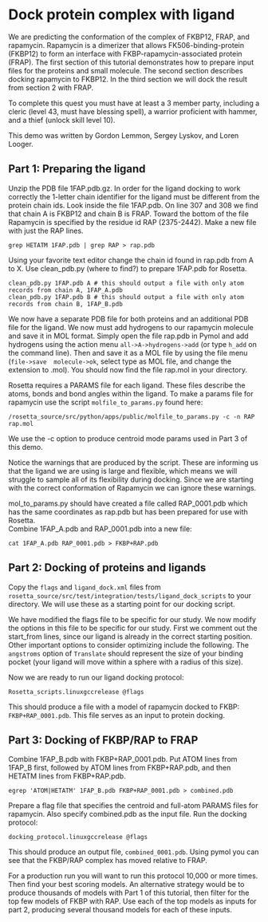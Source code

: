 Dock protein complex with ligand
================================

We are predicting the conformation of the complex of FKBP12, FRAP, and 
rapamycin.  Rapamycin is a dimerizer that allows FK506-binding-protein (FKBP12) 
to form an interface with FKBP-rapamycin-associated protein (FRAP). The first 
section of this tutorial demonstrates how to prepare input files for the 
proteins and small molecule. The second section describes docking rapamycin to 
FKBP12.  In the third section we will dock the result from section 2 with FRAP. 

To complete this quest you must have at least a 3 member party, including a 
cleric (level 43, must have blessing spell), a warrior proficient with hammer, 
and a thief (unlock skill level 10).

This demo was written by Gordon Lemmon, Sergey Lyskov, and Loren Looger.

Part 1: Preparing the ligand
----------------------------

Unzip the PDB file 1FAP.pdb.gz. In order for the ligand docking to work 
correctly the 1-letter chain identifier for the ligand must be different from 
the protein chain ids.  Look inside the file 1FAP.pdb.  On line 307 and 308 we 
find that chain A is FKBP12 and chain B is FRAP.  Toward the bottom of the file 
Rapamycin is specified by the residue id RAP (2375-2442).  Make a new file with 
just the RAP lines.

    grep HETATM 1FAP.pdb | grep RAP > rap.pdb

Using your favorite text editor change the chain id found in rap.pdb from 
A to X.  Use clean_pdb.py (where to find?) to prepare 1FAP.pdb for Rosetta.

    clean_pdb.py 1FAP.pdb A # this should output a file with only atom records from chain A, 1FAP_A.pdb
    clean_pdb.py 1FAP.pdb B # this should output a file with only atom records from chain B, 1FAP_B.pdb

We now have a separate PDB file for both proteins and an additional PDB file 
for the ligand. We now must add hydrogens to our rapamycin molecule and save it 
in MOL format.  Simply open the file rap.pdb in Pymol and add hydrogens using 
the action menu `all->A->hydrogens->add` (or type `h_add` on the command line). 
Then and save it as a MOL file by using the file menu (`file->save 
molecule->ok`, select type as MOL file, and change the extension to 
.mol).  You should now find the file rap.mol in your directory. 

Rosetta requires a PARAMS file for each ligand.  These files describe the 
atoms, bonds and bond angles within the ligand.  To make a params file for 
rapamycin use the script `molfile_to_params.py` found here:

    /rosetta_source/src/python/apps/public/molfile_to_params.py -c -n RAP rap.mol

We use the -c option to produce centroid mode params used in Part 3 of this 
demo.

Notice the warnings that are produced by the script.  These are informing us 
that the ligand we are using is large and flexible, which means we will 
struggle to sample all of its flexibility during docking. Since we are starting 
with the correct conformation of Rapamycin we can ignore these warnings.

mol_to_params.py should have created a file called RAP_0001.pdb which has the 
same coordinates as rap.pdb but has been prepared for use with Rosetta.  
Combine 1FAP_A.pdb and RAP_0001.pdb into a new file:

    cat 1FAP_A.pdb RAP_0001.pdb > FKBP+RAP.pdb

Part 2: Docking of proteins and ligands
---------------------------------------

Copy the `flags` and `ligand_dock.xml` files from 
`rosetta_source/src/test/integration/tests/ligand_dock_scripts` to your 
directory.  We will use these as a starting point for our docking script.

We have modified the flags file to be specific for our study. 
We now modify the options in this file to be specific for our study. First we 
comment out the start_from lines, since our ligand is already in the correct 
starting position.  Other important options to consider optimizing include the 
following.  The `angstroms` option of `Translate` should represent 
the size of your binding pocket (your ligand will move within a sphere with a 
radius of this size).

Now we are ready to run our ligand docking protocol:

    Rosetta_scripts.linuxgccrelease @flags

This should produce a file with a model of rapamycin docked to FKBP: 
`FKBP+RAP_0001.pdb`.  This file serves as an input to protein docking.

Part 3: Docking of FKBP/RAP to FRAP
-----------------------------------

Combine 1FAP_B.pdb with FKBP+RAP_0001.pdb.  Put ATOM lines from 1FAP_B first, 
followed by ATOM lines from FKBP+RAP.pdb, and then HETATM lines from 
FKBP+RAP.pdb.

    egrep 'ATOM|HETATM' 1FAP_B.pdb FKBP+RAP_0001.pdb > combined.pdb

Prepare a flag file that specifies the centroid and full-atom PARAMS files for 
rapamycin.  Also specify combined.pdb as the input file.  Run the docking 
protocol:

    docking_protocol.linuxgccrelease @flags

This should produce an output file, `combined_0001.pdb`.  Using pymol you can 
see that the FKBP/RAP complex has moved relative to FRAP.

For a production run you will want to run this protocol 10,000 or more 
times.  Then find your best scoring models. An alternative strategy would be to 
produce thousands of models with Part 1 of this tutorial, then filter for the 
top few models of FKBP with RAP.  Use each of the top models as inputs for part 
2, producing several thousand models for each of these inputs.
